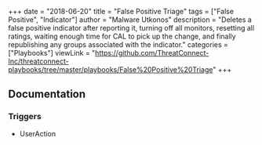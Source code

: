 +++
date = "2018-06-20"
title = "False Positive Triage"
tags = ["False Positive", "Indicator"]
author = "Malware Utkonos"
description = "Deletes a false positive indicator after reporting it, turning off all monitors, resetting all ratings, waiting enough time for CAL to pick up the change, and finally republishing any groups associated with the indicator."
categories = ["Playbooks"]
viewLink = "https://github.com/ThreatConnect-Inc/threatconnect-playbooks/tree/master/playbooks/False%20Positive%20Triage"
+++

## Documentation

### Triggers

- UserAction
